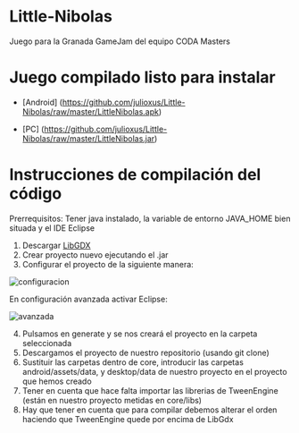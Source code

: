 Little-Nibolas
==============

Juego para la Granada GameJam del equipo CODA Masters

# Juego compilado listo para instalar

* [Android] (https://github.com/julioxus/Little-Nibolas/raw/master/LittleNibolas.apk)

* [PC] (https://github.com/julioxus/Little-Nibolas/raw/master/LittleNibolas.jar)


# Instrucciones de compilación del código

Prerrequisitos:
Tener java instalado, la variable de entorno JAVA_HOME bien situada y el IDE Eclipse

1. Descargar [LibGDX](http://libgdx.badlogicgames.com/)
2. Crear proyecto nuevo ejecutando el .jar
3. Configurar el proyecto de la siguiente manera:

![configuracion](http://i.imgur.com/5chqWQU.png)

En configuración avanzada activar Eclipse:

![avanzada](http://i.imgur.com/xge14Yi.png)

4. Pulsamos en generate y se nos creará el proyecto en la carpeta seleccionada
5. Descargamos el proyecto de nuestro repositorio (usando git clone)
6. Sustituir las carpetas dentro de core, introducir las carpetas android/assets/data, y desktop/data de nuestro proyecto en el proyecto que hemos creado
7. Tener en cuenta que hace falta importar las librerias de TweenEngine (están en nuestro proyecto metidas en core/libs)
8. Hay que tener en cuenta que para compilar debemos alterar el orden haciendo que TweenEngine quede por encima de LibGdx
